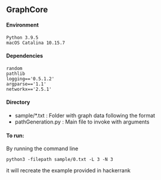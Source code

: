 ## GraphCore

#### Environment
```
Python 3.9.5
macOS Catalina 10.15.7
```

#### Dependencies

```
random
pathlib
logging=='0.5.1.2'
argparse=='1.1'
networkx=='2.5.1'
```

#### Directory

- sample/*.txt : Folder with graph data following the format
- pathGeneration.py : Main file to invoke with arguments

#### To run:

By running the command line

```python3 -filepath sample/0.txt -L 3 -N 3```

it will recreate the example provided in hackerrank